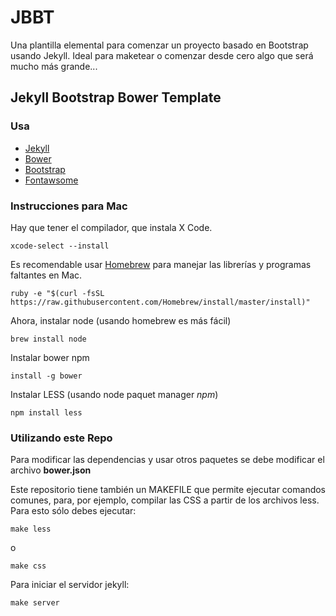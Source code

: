 # JBBT

Una plantilla elemental para comenzar un proyecto basado en Bootstrap usando Jekyll. Ideal para maketear o comenzar desde cero algo que será mucho más grande...

## Jekyll Bootstrap Bower Template 

### Usa

- [Jekyll](http://jekyllrb.com/)
- [Bower](http://bower.io/)
- [Bootstrap](http://getbootstrap.com/)
- [Fontawsome](http://fortawesome.github.io/Font-Awesome/)

### Instrucciones para Mac

Hay que tener el compilador, que instala X Code.

	xcode-select --install

Es recomendable usar [Homebrew](http://brew.sh/) para manejar las librerías y programas faltantes en Mac.

	ruby -e "$(curl -fsSL https://raw.githubusercontent.com/Homebrew/install/master/install)"

Ahora, instalar node (usando homebrew es más fácil)

	brew install node

Instalar bower npm

	install -g bower 

Instalar LESS (usando node paquet manager *npm*) 

	npm install less 


### Utilizando este Repo
Para modificar las dependencias y usar otros paquetes se debe modificar el archivo **bower.json**

Este repositorio tiene también un MAKEFILE que permite ejecutar comandos comunes, para, por ejemplo, compilar las CSS a partir de los archivos less. Para esto sólo debes ejecutar:
	
	make less

o

	make css

Para iniciar el servidor jekyll:

	make server